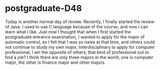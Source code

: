 # postgraduate-D48
Today is another normal day of review. Recently, I finally started the review of Java. I used to use C language because of the course, and now I can learn what I like. Just now I thought that when I first started the postgraduate entrance examination, I wanted to apply for the major of automatic control, so I felt that I was so naive at that time, and others could not continue to study my own major, Interdisciplinary to apply for computer professional, I am the opposite of others, that kind of professional out to find a job? I think there are only three majors in the world, one is computer major, the other is finance major and other majors.
